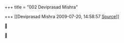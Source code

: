 +++
title = "002 Deviprasad Mishra"

+++
[[Deviprasad Mishra	2009-07-20, 14:58:57 [Source](https://groups.google.com/g/bvparishat/c/uBvS_fpTw5g)]]







